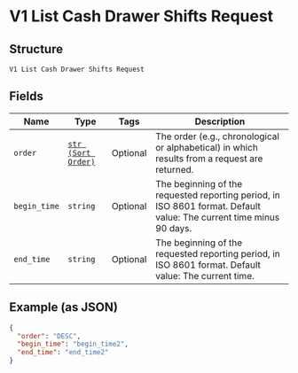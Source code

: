 
# V1 List Cash Drawer Shifts Request

## Structure

`V1 List Cash Drawer Shifts Request`

## Fields

| Name | Type | Tags | Description |
|  --- | --- | --- | --- |
| `order` | [`str (Sort Order)`](/doc/models/sort-order.md) | Optional | The order (e.g., chronological or alphabetical) in which results from a request are returned. |
| `begin_time` | `string` | Optional | The beginning of the requested reporting period, in ISO 8601 format. Default value: The current time minus 90 days. |
| `end_time` | `string` | Optional | The beginning of the requested reporting period, in ISO 8601 format. Default value: The current time. |

## Example (as JSON)

```json
{
  "order": "DESC",
  "begin_time": "begin_time2",
  "end_time": "end_time2"
}
```


